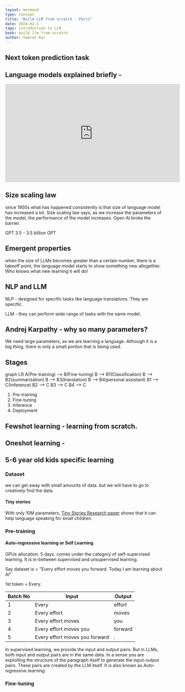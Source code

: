 ```yaml
---
layout: mermaid
type: concept 
title: "Build LLM from scratch - Part2"
date: 2024-02-1
tags: introduction to LLM
book: build llm from scratch
author: Samrat Kar
---
```


## Next token prediction task

## Language models explained briefly - 

<iframe width="560" height="315" src="https://www.youtube.com/embed/LPZh9BOjkQs?si=1nv5yyXB7Qc2Esv6" title="YouTube video player" frameborder="0" allow="accelerometer; autoplay; clipboard-write; encrypted-media; gyroscope; picture-in-picture; web-share" referrerpolicy="strict-origin-when-cross-origin" allowfullscreen></iframe>

## Size scaling law

since 1950s what has happened consistently is that size of language model has increased a lot. Size scaling law says, as we increase the parameters of the model, the performance of the model increases. Open AI broke the barrier. 

GPT 3.5 - 3.5 billion
GPT 

## Emergent properties

when the size of LLMs becomes greater than a certain number, there is a takeoff point, the language model starts to show something new altogether. Who knows what new learning it will do! 

## NLP and LLM

NLP - designed for specific tasks like language translations. They are specific.

LLM - they can perform wide range of tasks with the same model.

## Andrej Karpathy - why so many parameters?

We need large parameters, as we are learning a language. Although it is a big thing, there is only a small portion that is being used. 

## Stages

<div class=mermaid>

graph LR
    A(Pre-training) --> B(Fine-tuning)
    B --> B1(Classificaiton)
    B --> B2(summarization)
    B --> B3(translation)
    B --> B4(personal assistant)
    B1 --> C(Inference)
    B2 --> C
    B3 --> C
    B4 --> C
</div>

1. Pre-training
2. Fine-tuning
3. Inference
4. Deployment

## Fewshot learning - learning from scratch.

## Oneshot learning - 

## 5-6 year old kids specific learning

### Dataset

we can get away with small amounts of data. but we will have to go to creatively find the data.

#### Tiny stories 

With only 10M parameters, [Tiny Stories Research paper](https://arxiv.org/abs/2305.07759) shows that it can help language speaking for small children.



### Pre-training

#### Auto-regressive learning or Self Learning

GPUs allocation. 5 days.
comes under the category of self-supervised learning. It is in-between supervised and unsupervised learning. 

Say dataset is = "Every effort moves you forward. Today I am learning about AI"

1st token = Every. 

| Batch No | Input | Output |
|----------|-------|--------|
| 1        | Every | effort |
| 2        | Every effort | moves |
| 3        | Every effort moves | you |
| 4        | Every effort moves you | forward |
| 5        | Every effort moves you forward | . |

In supervised learning, we provide the input and output pairs. But in LLMs, both input and output pairs are in the same data. In a sense you are exploiting the structure of the paragraph itself to generate the input-output pairs. These pairs are created by the LLM itself. It is also known as *Auto-regressive learning*.

### Fine-tuning

